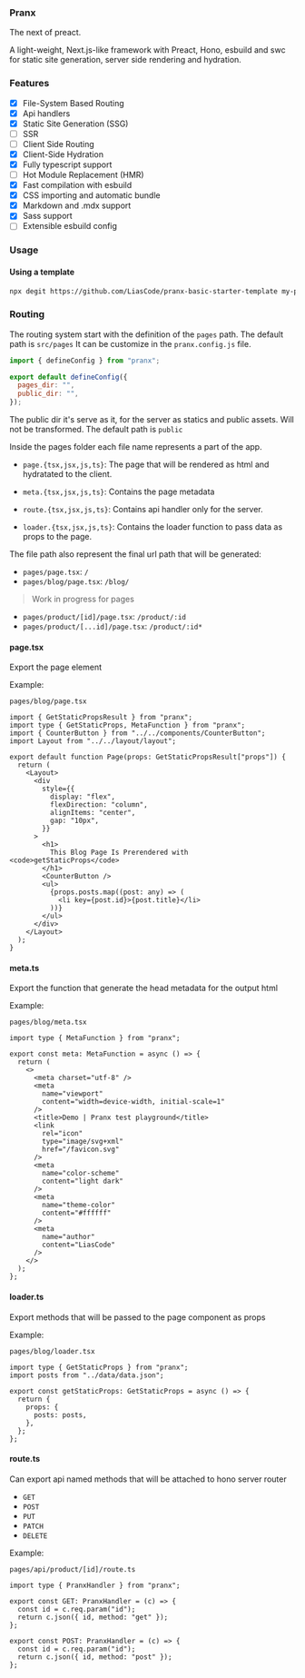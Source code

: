 ### Pranx

The next of preact.

A light-weight, Next.js-like framework with Preact, Hono, esbuild and swc for static site generation, server side rendering and hydration.

### Features

- [x] File-System Based Routing
- [x] Api handlers
- [x] Static Site Generation (SSG)
- [ ] SSR
- [ ] Client Side Routing
- [x] Client-Side Hydration
- [x] Fully typescript support
- [ ] Hot Module Replacement (HMR)
- [x] Fast compilation with esbuild
- [x] CSS importing and automatic bundle
- [x] Markdown and .mdx support
- [x] Sass support
- [ ] Extensible esbuild config

### Usage

#### Using a template

```bash
npx degit https://github.com/LiasCode/pranx-basic-starter-template my-pranx-app
```

### Routing

The routing system start with the definition of the `pages` path.
The default path is `src/pages`
It can be customize in the `pranx.config.js` file.

```js
import { defineConfig } from "pranx";

export default defineConfig({
  pages_dir: "",
  public_dir: "",
});
```

The public dir it's serve as it, for the server as statics and public assets. Will not be transformed.
The default path is `public`

Inside the pages folder each file name represents a part of the app.

- `page.{tsx,jsx,js,ts}`: The page that will be rendered as html and hydratated to the client.

- `meta.{tsx,jsx,js,ts}`: Contains the page metadata

- `route.{tsx,jsx,js,ts}`: Contains api handler only for the server.

- `loader.{tsx,jsx,js,ts}`: Contains the loader function to pass data as props to the page.

The file path also represent the final url path that will be generated:

- `pages/page.tsx`: `/`
- `pages/blog/page.tsx`: `/blog/`

> Work in progress for pages

- `pages/product/[id]/page.tsx`: `/product/:id`
- `pages/product/[...id]/page.tsx`: `/product/:id*`

#### page.tsx

Export the page element

Example:

`pages/blog/page.tsx`

```tsx
import { GetStaticPropsResult } from "pranx";
import type { GetStaticProps, MetaFunction } from "pranx";
import { CounterButton } from "../../components/CounterButton";
import Layout from "../../layout/layout";

export default function Page(props: GetStaticPropsResult["props"]) {
  return (
    <Layout>
      <div
        style={{
          display: "flex",
          flexDirection: "column",
          alignItems: "center",
          gap: "10px",
        }}
      >
        <h1>
          This Blog Page Is Prerendered with <code>getStaticProps</code>
        </h1>
        <CounterButton />
        <ul>
          {props.posts.map((post: any) => (
            <li key={post.id}>{post.title}</li>
          ))}
        </ul>
      </div>
    </Layout>
  );
}
```

#### meta.ts

Export the function that generate the head metadata for the output html

Example:

`pages/blog/meta.tsx`

```tsx
import type { MetaFunction } from "pranx";

export const meta: MetaFunction = async () => {
  return (
    <>
      <meta charset="utf-8" />
      <meta
        name="viewport"
        content="width=device-width, initial-scale=1"
      />
      <title>Demo | Pranx test playground</title>
      <link
        rel="icon"
        type="image/svg+xml"
        href="/favicon.svg"
      />
      <meta
        name="color-scheme"
        content="light dark"
      />
      <meta
        name="theme-color"
        content="#ffffff"
      />
      <meta
        name="author"
        content="LiasCode"
      />
    </>
  );
};
```

#### loader.ts

Export methods that will be passed to the page component as props

Example:

`pages/blog/loader.tsx`

```tsx
import type { GetStaticProps } from "pranx";
import posts from "../data/data.json";

export const getStaticProps: GetStaticProps = async () => {
  return {
    props: {
      posts: posts,
    },
  };
};
```

#### route.ts

Can export api named methods that will be attached to hono server router

- `GET`
- `POST`
- `PUT`
- `PATCH`
- `DELETE`

Example:

`pages/api/product/[id]/route.ts`

```tsx
import type { PranxHandler } from "pranx";

export const GET: PranxHandler = (c) => {
  const id = c.req.param("id");
  return c.json({ id, method: "get" });
};

export const POST: PranxHandler = (c) => {
  const id = c.req.param("id");
  return c.json({ id, method: "post" });
};
```
